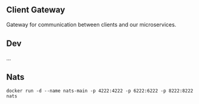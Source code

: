 ## Client Gateway

Gateway for communication between clients and our microservices.

## Dev

...


## Nats

```
docker run -d --name nats-main -p 4222:4222 -p 6222:6222 -p 8222:8222 nats
```